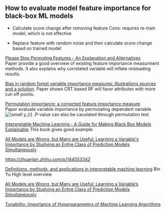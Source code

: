 ## How to evaluate model feature importance for black-box ML models
- Calculate score change after removing feature
  Cons: requires re-train model, which is not effective 
 
- Replace feature with random noise and then calculate score change based on trained model



[Please Stop Permuting Features - An Explanation and Alternatives](https://arxiv.org/pdf/1905.03151.pdf)  
Paper provide a good overview of existing feature importance measurment methods. It also explains why correlated variable will inflate misleading results. 

[Bias in random forest variable importance measures: Illustrations,sources and a solution](https://bmcbioinformatics.biomedcentral.com/articles/10.1186/1471-2105-8-25).
Paper shows CRT based RF will favor attributes with more cut-off points. 

[Permutation importance: a corrected feature importance measure](https://academic.oup.com/bioinformatics/article/26/10/1340/193348)  
Paper evaluate variable importance by permutating dependent variable <img src="https://latex.codecogs.com/gif.latex?\dpi{150}&space;\small&space;y_{i}" title="\small y_{i}" /></a>
.P-value can also be caculated through permutation test

[Interpretable Machine Learning - A Guide for Making Black Box Models Explainable](https://christophm.github.io/interpretable-ml-book/feature-importance.html)
This book gives good example

[All Models are Wrong, but Many are Useful: Learning a Variable's Importance by Studying an Entire Class of Prediction Models Simultaneously](https://arxiv.org/pdf/1801.01489.pdf)

https://zhuanlan.zhihu.com/p/144553342

[Definitions, methods, and applications in interpretable
machine learning](https://www.pnas.org/content/116/44/22071)
Bin Yu
High level overview

[All Models are Wrong, but Many are Useful: Learning a
Variable’s Importance by Studying an Entire Class of
Prediction Models Simultaneously](https://arxiv.org/pdf/1801.01489.pdf)

[Tunability: Importance of Hyperparameters of Machine
Learning Algorithms](https://www.jmlr.org/papers/volume20/18-444/18-444.pdf)
